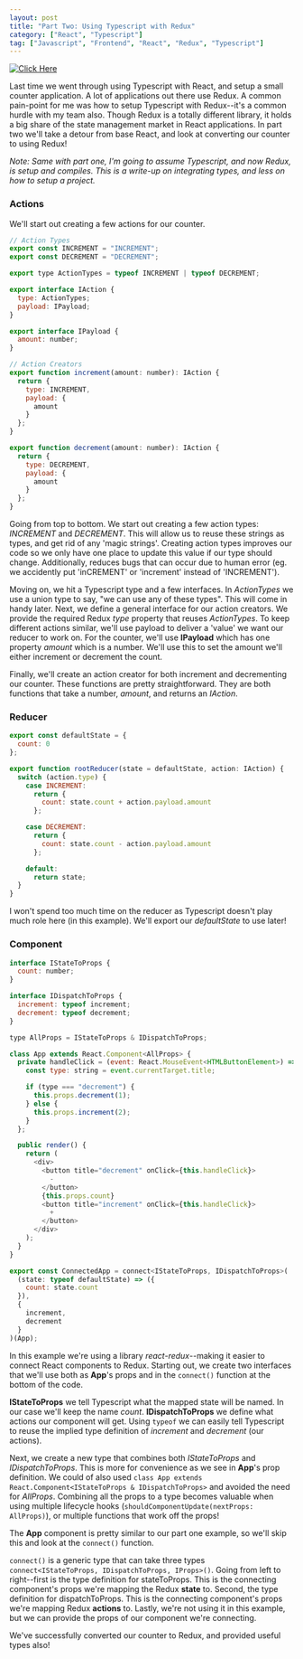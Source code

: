 ```yaml
---
layout: post
title: "Part Two: Using Typescript with Redux"
category: ["React", "Typescript"]
tag: ["Javascript", "Frontend", "React", "Redux", "Typescript"]
---
```


[![Click Here](https://codesandbox.io/static/img/play-codesandbox.svg)](https://codesandbox.io/s/5w70j1916l)

Last time we went through using Typescript with React, and setup a small counter application. A lot of applications out there use Redux. A common pain-point for me was how to setup Typescript with Redux--it's a common hurdle with my team also. Though Redux is a totally different library, it holds a big share of the state management market in React applications. In part two we'll take a detour from base React, and look at converting our counter to using Redux!

_Note: Same with part one, I'm going to assume Typescript, and now Redux, is setup and compiles. This is a write-up on integrating types, and less on how to setup a project._

### Actions

We'll start out creating a few actions for our counter.

```js
// Action Types
export const INCREMENT = "INCREMENT";
export const DECREMENT = "DECREMENT";

export type ActionTypes = typeof INCREMENT | typeof DECREMENT;

export interface IAction {
  type: ActionTypes;
  payload: IPayload;
}

export interface IPayload {
  amount: number;
}

// Action Creators
export function increment(amount: number): IAction {
  return {
    type: INCREMENT,
    payload: {
      amount
    }
  };
}

export function decrement(amount: number): IAction {
  return {
    type: DECREMENT,
    payload: {
      amount
    }
  };
}
```

Going from top to bottom. We start out creating a few action types: _INCREMENT_ and _DECREMENT_. This will allow us to reuse these strings as types, and get rid of any 'magic strings'. Creating action types improves our code so we only have one place to update this value if our type should change. Additionally, reduces bugs that can occur due to human error (eg. we accidently put 'inCREMENT' or 'increment' instead of 'INCREMENT').

Moving on, we hit a Typescript type and a few interfaces. In _ActionTypes_ we use a union type to say, "we can use any of these types". This will come in handy later. Next, we define a general interface for our action creators. We provide the required Redux _type_ property that reuses _ActionTypes_. To keep different actions similar, we'll use payload to deliver a 'value' we want our reducer to work on. For the counter, we'll use **IPayload** which has one property _amount_ which is a number. We'll use this to set the amount we'll either increment or decrement the count.

Finally, we'll create an action creator for both increment and decrementing our counter. These functions are pretty straightforward. They are both functions that take a number, _amount_, and returns an _IAction_.

### Reducer

```js
export const defaultState = {
  count: 0
};

export function rootReducer(state = defaultState, action: IAction) {
  switch (action.type) {
    case INCREMENT:
      return {
        count: state.count + action.payload.amount
      };

    case DECREMENT:
      return {
        count: state.count - action.payload.amount
      };

    default:
      return state;
  }
}
```

I won't spend too much time on the reducer as Typescript doesn't play much role here (in this example). We'll export our _defaultState_ to use later!

### Component

```js
interface IStateToProps {
  count: number;
}

interface IDispatchToProps {
  increment: typeof increment;
  decrement: typeof decrement;
}

type AllProps = IStateToProps & IDispatchToProps;

class App extends React.Component<AllProps> {
  private handleClick = (event: React.MouseEvent<HTMLButtonElement>) => {
    const type: string = event.currentTarget.title;

    if (type === "decrement") {
      this.props.decrement(1);
    } else {
      this.props.increment(2);
    }
  };

  public render() {
    return (
      <div>
        <button title="decrement" onClick={this.handleClick}>
          -
        </button>
        {this.props.count}
        <button title="increment" onClick={this.handleClick}>
          +
        </button>
      </div>
    );
  }
}

export const ConnectedApp = connect<IStateToProps, IDispatchToProps>(
  (state: typeof defaultState) => ({
    count: state.count
  }),
  {
    increment,
    decrement
  }
)(App);
```

In this example we're using a library _react-redux_--making it easier to connect React components to Redux. Starting out, we create two interfaces that we'll use both as **App**'s props and in the `connect()` function at the bottom of the code.

**IStateToProps** we tell Typescript what the mapped state will be named. In our case we'll keep the name _count_.
**IDispatchToProps** we define what actions our component will get. Using `typeof` we can easily tell Typescript to reuse the implied type definition of _increment_ and _decrement_ (our actions).

Next, we create a new type that combines both _IStateToProps_ and _IDispatchToProps_. This is more for convenience as we see in **App**'s prop definition. We could of also used `class App extends React.Component<IStateToProps & IDispatchToProps>` and avoided the need for _AllProps_. Combining all the props to a type becomes valuable when using multiple lifecycle hooks (`shouldComponentUpdate(nextProps: AllProps)`), or multiple functions that work off the props!

The **App** component is pretty similar to our part one example, so we'll skip this and look at the `connect()` function.

`connect()` is a generic type that can take three types `connect<IStateToProps, IDispatchToProps, IProps>()`. Going from left to right--first is the type definition for stateToProps. This is the connecting component's props we're mapping the Redux **state** to. Second, the type definition for dispatchToProps. This is the connecting component's props we're mapping Redux **actions** to. Lastly, we're not using it in this example, but we can provide the props of our component we're connecting.

We've successfully converted our counter to Redux, and provided useful types also!
